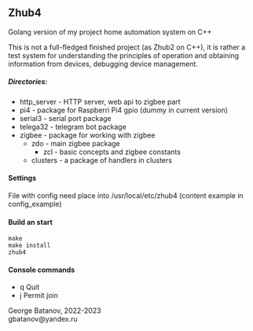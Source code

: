 ## Zhub4

Golang version of my project home automation system on C++

This is not a full-fledged finished project (as Zhub2 on C++), it is rather a test system for understanding the principles of operation and obtaining information from devices, debugging device management.

##### Directories:
- http_server - HTTP server, web api to zigbee part
- pi4 - package for Raspberri Pi4 gpio (dummy in current version)
- serial3 - serial port package
- telega32 - telegram bot package
- zigbee - package for working with zigbee
  - zdo - main zigbee package
    - zcl - basic concepts and zigbee constants
  - clusters - a package of handlers in clusters

#### Settings
File with config need place into /usr/local/etc/zhub4 (content example in  config_example)

#### Build an start
```
make
make install
zhub4
```

#### Console commands
- q Quit
- j Permit join

<p>George Batanov, 2022-2023<br>
gbatanov@yandex.ru</p>
